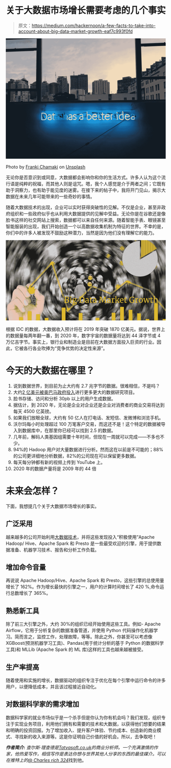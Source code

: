 # 关于大数据市场增长需要考虑的几个事实

> 原文：<https://medium.com/hackernoon/a-few-facts-to-take-into-account-about-big-data-market-growth-eaf7c993f0fd>

![](img/4c266e088fe9819b71edf5775bfcdba0.png)

Photo by [Franki Chamaki](https://unsplash.com/@franki?utm_source=medium&utm_medium=referral) on [Unsplash](https://unsplash.com?utm_source=medium&utm_medium=referral)

无论你是否意识到或同意，大数据都会影响你和你的生活方式。许多人认为这个流行语是纯粹的祝福，而其他人则是诅咒。嗯，我个人感觉是介于两者之间；它既有助于洞察力，也有助于能见度的迷雾。在接下来的帖子中，我将开门见山，揭示大数据在未来几年可能带来的一些奇妙的事情。

随着大数据技术的出现，企业可以实时获得突破性的见解。不仅是企业，甚至非政府组织和一些政府似乎也从利用大数据提供的见解中受益。无论你是在谷歌还是像脸书这样的社交网站上搜索，数据都可以来自任何来源。随着智能手表、眼镜甚至智能服装的出现，我们开始创造一个以高数据收集机制为特征的世界。不幸的是，你们中的许多人被发现不鼓励这种潜力，当然是因为他们没有理解它的能力。

![](img/29172cf626ebc8dac2fa7386df5ba1da.png)

根据 IDC 的数据，大数据收入预计将在 2019 年突破 1870 亿美元。据说，世界上的数据量每两年翻一番，到 2020 年，数字宇宙的数据量将达到 44 泽字节或 4 万亿吉字节。事实上，银行业和制造业是目前在大数据方面投入巨资的行业。因此，它被各行各业吹捧为“竞争优势的决定性来源”。

# **今天的大数据在哪里？**

1.  说到数据世界，到目前为止大约有 2.7 兆字节的数据。很难相信，不是吗？
2.  大约[2 亿美元被奥巴马政府投入](https://www.cccblog.org/2012/03/29/obama-administration-unveils-200m-big-data-rd-initiative/)进行更多更大的数据研究项目。
3.  脸书存储、访问和分析 30pb 以上的用户生成数据。
4.  据估计，到 2020 年，无论是企业对企业还是企业对消费者的商业交易将达到每天 4500 亿英镑。
5.  如果我们放眼全球，大约有 50 亿人在打电话、发短信、发微博和浏览手机。
6.  沃尔玛每小时处理超过 100 万笔客户交易，而这还不是！这个特定的数据被导入到数据库中，在那里你已经可以找到 2.5 的数据。
7.  几年前，解码人类基因组需要十年时间，但现在一周就可以完成——不多也不少。
8.  94%的 Hadoop 用户对大量数据进行分析。然而这在以前是不可能的；88%的公司更详细地分析数据，82%的公司现在可以保留更多数据。
9.  每天每分钟都有新的视频上传到 YouTube 上。
10.  2020 年的数据产量将是 2009 年的 44 倍

# 未来会怎样？

下面，我想提几个关于大数据市场增长的事实。

## **广泛采用**

越来越多的公司开始利用[大数据技术](https://www.tatvasoft.co.uk/services/bigdata-bi-analytics.php)，并将这些发现投入“积极使用”Apache Hadoop/ Hive、Apache Spark 和 Presto 是一些最受欢迎的引擎，用于提供数据准备、机器学习技术、报告和分析工作负载。

## **增加命令音量**

再说说 Apache Hadoop/Hive、Apache Spark 和 Presto，这些引擎的总使用量增长了 162%。作为增长最快的引擎之一，用户的计算时间增长了 420 %,命令运行总数增长了 365%。

## **熟悉新工具**

除了前三大引擎之外，大约 30%的组织已经开始使用这些工具。例如- Apache Airflow，它用于分析复杂的数据准备管道，并使用 Python 代码操作化机器学习。简而言之，监控工作，处理故障，等等。除此之外，你甚至可以考虑像 XGBoost(预测机器学习工具)、Pandas(用于统计分析的基于 Python 的数据科学工具)和 MLLib (Apache Spark 的 ML 库)这样的工具也越来越被接受。

## **生产率提高**

随着使用和实施的增长，数据驱动的组织专注于优化在每个引擎中运行命令的许多用户，以便降低成本，并且该过程接近自动化。

## **对数据科学家的需求增加**

数据科学家的就业市场似乎是一个杀手但是你认为你有机会吗？我们发现，组织专注于实现业务项目，利用他们拥有和需要的技术和大数据，以获得他们想要的结果和明确的投资回报。为了增加收入、提升客户体验、节约成本、创造新的商业模式、寻找新的收入来源等。这是你证明自己价值的好机会。所以，去争取吧！

***作者简介:*** *查尔斯·理查德是*[*Tatvasoft.co.uk*](https://www.tatvasoft.co.uk/)*的商业分析师。一个充满激情的作家，他热爱写作，相信写作是表达你想与世界其他人分享的东西的最佳媒介。可以在推特上的*[*@ Charles rich 324*](https://twitter.com/charlesrich324)找到他。